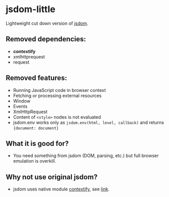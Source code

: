 # jsdom-little
Lightweight cut down version of [jsdom](https://github.com/tmpvar/jsdom).

## Removed dependencies:
* **contextify**
* xmlhttprequest
* request

## Removed features:
* Running JavaScript code in browser context
* Fetching or processing external resources
* Window
* Events
* XmlHttpRequest
* Content of `<style>` nodes is not evaluated
* jsdom.env works only as ```jsdom.env(html, level, callback)``` and returns ```{document: document}```

## What it is good for?
* You need something from jsdom (DOM, parsing, etc.) but full browser emulation is overkill.

## Why not use original jsdom?
* jsdom uses native module [contextify](https://github.com/brianmcd/contextify), see [link](https://github.com/tmpvar/jsdom#contextify).
